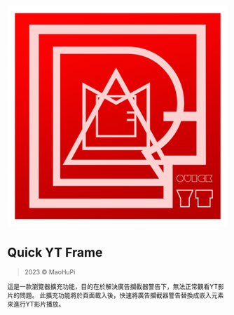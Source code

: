 ![quickYTFrame_logo](/image/logo.png)
# Quick YT Frame
> 2023 &copy; MaoHuPi

這是一款瀏覽器擴充功能，目的在於解決廣告攔截器警告下，無法正常觀看YT影片的問題。
此擴充功能將於頁面載入後，快速將廣告攔截器警告替換成嵌入元素來進行YT影片播放。
